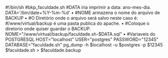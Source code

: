 #!/bin/sh
#bkp_faculdade.sh
#DATA iria imprimir a data: ano-mes-dia.
DATA='/bin/date+%Y-%m-%d'
•	#NOME armazena o nome do arquivo de BACKUP
•	#O Diretório onde o arquivo será salvo neste caso é:
#/www/virtual/backup é uma pasta publica do apache.
•	#Coloque o diretorio onde quiser guardar o BACKUP.
NOME="/www/virtual/backup/faculdade.sh-$DATA.sql"
•	#Variaveis do POSTGRESQL
HOST="localhost"
USER="postgres"
PASSWORD="12345"
DATABASE="faculdade.sh"
pg_dump -h $localhost -u $postgres -p $12345 $faculdade.sh > $faculdade.backup
